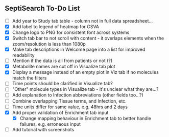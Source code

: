## SeptiSearch To-Do List

- [ ] Add year to Study tab table - column not in full data spreadsheet...
- [x] Add label to legend of heatmap for GSVA
- [x] Change logo to PNG for consistent font across systems
- [x] Switch tab bar to not scroll with content - it overlaps elements when the zoom/resolution is less than 1080p
- [x] Make tab descriptions in Welcome page into a list for improved readability
- [ ] Mention if the data is all from patients or not (?)
- [x] Metabolite names are cut off in Visualize tab plot
- [x] Display a message instead of an empty plot in Viz tab if no molecules match the filters
- [ ] Time points should be clarified in Visualize tab?
- [ ] "Other" molecule types in Visualize tab - it's unclear what they are...?
- [ ] Add explanation to Infection abbreviations (other fields too...?)
- [ ] Combine overlapping Tissue terms, and Infection, etc.
- [ ] Time units differ for same value, e.g. 48hrs and 2 days
- [x] Add proper validation of Enrichment tab input
  - [x] Change mapping behaviour in Enrichment tab to better handle failures, e.g. erroneous input
- [ ] Add tutorial with screenshots
